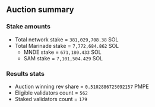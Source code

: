 ## Auction summary

### Stake amounts
- Total network stake = `381,029,708.38` SOL
- Total Marinade stake = `7,772,684.862` SOL
  - MNDE stake = `671,180.433` SOL
  - SAM stake = `7,101,504.429` SOL

### Results stats
- Auction winning rev share = `0.5102886725092157` PMPE
- Eligible validators count = `562`
- Staked validators count = `179`
